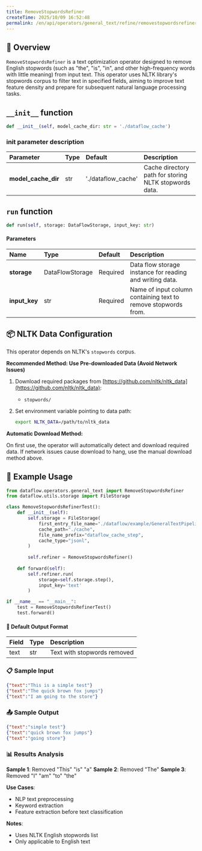 ```yaml
---
title: RemoveStopwordsRefiner
createTime: 2025/10/09 16:52:48
permalink: /en/api/operators/general_text/refine/removestopwordsrefiner/
---
```


## 📘 Overview

`RemoveStopwordsRefiner` is a text optimization operator designed to remove English stopwords (such as "the", "is", "in", and other high-frequency words with little meaning) from input text. This operator uses NLTK library's stopwords corpus to filter text in specified fields, aiming to improve text feature density and prepare for subsequent natural language processing tasks.

## `__init__` function

```python
def __init__(self, model_cache_dir: str = './dataflow_cache')
```

### init parameter description

| Parameter | Type | Default | Description |
| :--- | :--- | :--- | :--- |
| **model_cache_dir** | str | './dataflow_cache' | Cache directory path for storing NLTK stopwords data. |

## `run` function

```python
def run(self, storage: DataFlowStorage, input_key: str)
```

#### Parameters

| Name | Type | Default | Description |
| :--- | :--- | :--- | :--- |
| **storage** | DataFlowStorage | Required | Data flow storage instance for reading and writing data. |
| **input_key** | str | Required | Name of input column containing text to remove stopwords from. |

## 📦 NLTK Data Configuration

This operator depends on NLTK's `stopwords` corpus.

**Recommended Method: Use Pre-downloaded Data (Avoid Network Issues)**

1. Download required packages from [https://github.com/nltk/nltk_data](https://github.com/nltk/nltk_data):
   - `stopwords/`

2. Set environment variable pointing to data path:
   ```bash
   export NLTK_DATA=/path/to/nltk_data
   ```

**Automatic Download Method:**

On first use, the operator will automatically detect and download required data. If network issues cause download to hang, use the manual download method above.

## 🧠 Example Usage

```python
from dataflow.operators.general_text import RemoveStopwordsRefiner
from dataflow.utils.storage import FileStorage

class RemoveStopwordsRefinerTest():
    def __init__(self):
        self.storage = FileStorage(
            first_entry_file_name="./dataflow/example/GeneralTextPipeline/remove_stopwords_test_input.jsonl",
            cache_path="./cache",
            file_name_prefix="dataflow_cache_step",
            cache_type="jsonl",
        )
        
        self.refiner = RemoveStopwordsRefiner()
        
    def forward(self):
        self.refiner.run(
            storage=self.storage.step(),
            input_key='text'
        )

if __name__ == "__main__":
    test = RemoveStopwordsRefinerTest()
    test.forward()
```

#### 🧾 Default Output Format

| Field | Type | Description |
| :--- | :---- | :---------- |
| text | str | Text with stopwords removed |

### 📋 Sample Input

```json
{"text":"This is a simple test"}
{"text":"The quick brown fox jumps"}
{"text":"I am going to the store"}
```

### 📤 Sample Output

```json
{"text":"simple test"}
{"text":"quick brown fox jumps"}
{"text":"going store"}
```

### 📊 Results Analysis

**Sample 1**: Removed "This" "is" "a"
**Sample 2**: Removed "The"
**Sample 3**: Removed "I" "am" "to" "the"

**Use Cases**:
- NLP text preprocessing
- Keyword extraction
- Feature extraction before text classification

**Notes**:
- Uses NLTK English stopwords list
- Only applicable to English text
